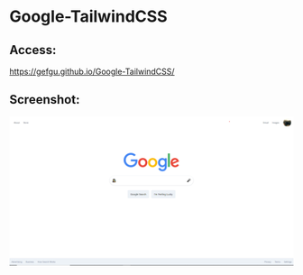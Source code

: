 # Google-TailwindCSS

## Access:
https://gefgu.github.io/Google-TailwindCSS/

## Screenshot:
![Screenshot](https://github.com/gefgu/Google-TailwindCSS/blob/master/Screenshot.png)
